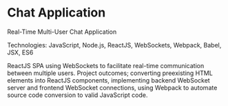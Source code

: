 # Chat Application

Real-Time Multi-User Chat Application

Technologies: JavaScript, Node.js, ReactJS, WebSockets, Webpack, Babel, JSX, ES6

ReactJS SPA using WebSockets to facilitate real-time communication between multiple users. Project outcomes; converting preexisting HTML elements into ReactJS components, implementing backend WebSocket server and frontend WebSocket connections, using Webpack to automate source code conversion to valid JavaScript code.
